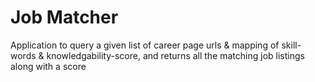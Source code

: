 # Job Matcher
Application to query a given list of career page urls &amp; mapping of skill-words &amp; knowledgability-score, and returns all the matching job listings along with a score
